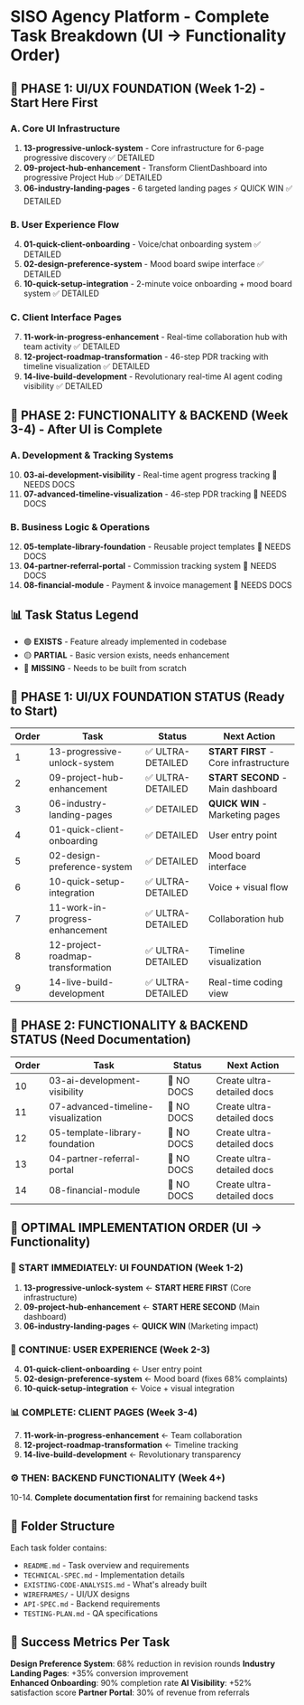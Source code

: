 # SISO Agency Platform - Complete Task Breakdown (UI → Functionality Order)

## 🎯 **PHASE 1: UI/UX FOUNDATION** (Week 1-2) - Start Here First

### **A. Core UI Infrastructure** 
1. **13-progressive-unlock-system** - Core infrastructure for 6-page progressive discovery ✅ DETAILED
2. **09-project-hub-enhancement** - Transform ClientDashboard into progressive Project Hub ✅ DETAILED
3. **06-industry-landing-pages** - 6 targeted landing pages ⚡ QUICK WIN ✅ DETAILED

### **B. User Experience Flow**
4. **01-quick-client-onboarding** - Voice/chat onboarding system ✅ DETAILED
5. **02-design-preference-system** - Mood board swipe interface ✅ DETAILED  
6. **10-quick-setup-integration** - 2-minute voice onboarding + mood board system ✅ DETAILED

### **C. Client Interface Pages**
7. **11-work-in-progress-enhancement** - Real-time collaboration hub with team activity ✅ DETAILED
8. **12-project-roadmap-transformation** - 46-step PDR tracking with timeline visualization ✅ DETAILED
9. **14-live-build-development** - Revolutionary real-time AI agent coding visibility ✅ DETAILED

## 🎯 **PHASE 2: FUNCTIONALITY & BACKEND** (Week 3-4) - After UI is Complete

### **A. Development & Tracking Systems**
10. **03-ai-development-visibility** - Real-time agent progress tracking 🔴 NEEDS DOCS
11. **07-advanced-timeline-visualization** - 46-step PDR tracking 🔴 NEEDS DOCS

### **B. Business Logic & Operations**
12. **05-template-library-foundation** - Reusable project templates 🔴 NEEDS DOCS
13. **04-partner-referral-portal** - Commission tracking system 🔴 NEEDS DOCS
14. **08-financial-module** - Payment & invoice management 🔴 NEEDS DOCS

## 📊 Task Status Legend
- 🟢 **EXISTS** - Feature already implemented in codebase
- 🟡 **PARTIAL** - Basic version exists, needs enhancement  
- 🔴 **MISSING** - Needs to be built from scratch

## 🚦 **PHASE 1: UI/UX FOUNDATION STATUS** (Ready to Start)

| Order | Task | Status | Next Action |
|-------|------|--------|-------------|
| 1 | 13-progressive-unlock-system | ✅ ULTRA-DETAILED | **START FIRST** - Core infrastructure |
| 2 | 09-project-hub-enhancement | ✅ ULTRA-DETAILED | **START SECOND** - Main dashboard |
| 3 | 06-industry-landing-pages | ✅ DETAILED | **QUICK WIN** - Marketing pages |
| 4 | 01-quick-client-onboarding | ✅ DETAILED | User entry point |
| 5 | 02-design-preference-system | ✅ DETAILED | Mood board interface |
| 6 | 10-quick-setup-integration | ✅ ULTRA-DETAILED | Voice + visual flow |
| 7 | 11-work-in-progress-enhancement | ✅ ULTRA-DETAILED | Collaboration hub |
| 8 | 12-project-roadmap-transformation | ✅ ULTRA-DETAILED | Timeline visualization |
| 9 | 14-live-build-development | ✅ ULTRA-DETAILED | Real-time coding view |

## 🔴 **PHASE 2: FUNCTIONALITY & BACKEND STATUS** (Need Documentation)

| Order | Task | Status | Next Action |
|-------|------|--------|-------------|
| 10 | 03-ai-development-visibility | 🔴 NO DOCS | Create ultra-detailed docs |
| 11 | 07-advanced-timeline-visualization | 🔴 NO DOCS | Create ultra-detailed docs |
| 12 | 05-template-library-foundation | 🔴 NO DOCS | Create ultra-detailed docs |
| 13 | 04-partner-referral-portal | 🔴 NO DOCS | Create ultra-detailed docs |
| 14 | 08-financial-module | 🔴 NO DOCS | Create ultra-detailed docs |

## 🚀 **OPTIMAL IMPLEMENTATION ORDER** (UI → Functionality)

### **🎨 START IMMEDIATELY: UI FOUNDATION** (Week 1-2)
1. **13-progressive-unlock-system** ← **START HERE FIRST** (Core infrastructure)
2. **09-project-hub-enhancement** ← **START HERE SECOND** (Main dashboard)
3. **06-industry-landing-pages** ← **QUICK WIN** (Marketing impact)

### **🔄 CONTINUE: USER EXPERIENCE** (Week 2-3)
4. **01-quick-client-onboarding** ← User entry point
5. **02-design-preference-system** ← Mood board (fixes 68% complaints)
6. **10-quick-setup-integration** ← Voice + visual integration

### **📊 COMPLETE: CLIENT PAGES** (Week 3-4)
7. **11-work-in-progress-enhancement** ← Team collaboration
8. **12-project-roadmap-transformation** ← Timeline tracking
9. **14-live-build-development** ← Revolutionary transparency

### **⚙️ THEN: BACKEND FUNCTIONALITY** (Week 4+)
10-14. **Complete documentation first** for remaining backend tasks

## 📁 Folder Structure

Each task folder contains:
- `README.md` - Task overview and requirements
- `TECHNICAL-SPEC.md` - Implementation details
- `EXISTING-CODE-ANALYSIS.md` - What's already built
- `WIREFRAMES/` - UI/UX designs
- `API-SPEC.md` - Backend requirements
- `TESTING-PLAN.md` - QA specifications

## 🎯 Success Metrics Per Task

**Design Preference System**: 68% reduction in revision rounds
**Industry Landing Pages**: +35% conversion improvement  
**Enhanced Onboarding**: 90% completion rate
**AI Visibility**: +52% satisfaction score
**Partner Portal**: 30% of revenue from referrals